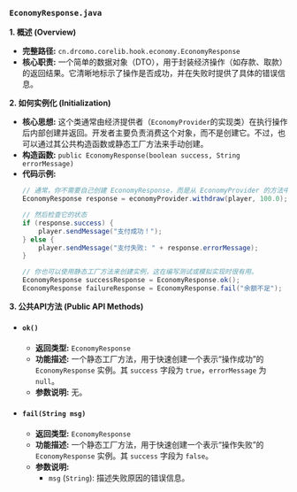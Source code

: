 ### `EconomyResponse.java`

**1. 概述 (Overview)**

  * **完整路径:** `cn.drcomo.corelib.hook.economy.EconomyResponse`
  * **核心职责:** 一个简单的数据对象（DTO），用于封装经济操作（如存款、取款）的返回结果。它清晰地标示了操作是否成功，并在失败时提供了具体的错误信息。

**2. 如何实例化 (Initialization)**

  * **核心思想:** 这个类通常由经济提供者（`EconomyProvider`的实现类）在执行操作后内部创建并返回。开发者主要负责消费这个对象，而不是创建它。不过，也可以通过其公共构造函数或静态工厂方法来手动创建。
  * **构造函数:** `public EconomyResponse(boolean success, String errorMessage)`
  * **代码示例:**
    ```java
    // 通常，你不需要自己创建 EconomyResponse，而是从 EconomyProvider 的方法中获取它。
    EconomyResponse response = economyProvider.withdraw(player, 100.0);

    // 然后检查它的状态
    if (response.success) {
        player.sendMessage("支付成功！");
    } else {
        player.sendMessage("支付失败: " + response.errorMessage);
    }

    // 你也可以使用静态工厂方法来创建实例，这在编写测试或模拟实现时很有用。
    EconomyResponse successResponse = EconomyResponse.ok();
    EconomyResponse failureResponse = EconomyResponse.fail("余额不足");
    ```

**3. 公共API方法 (Public API Methods)**

  * #### `ok()`

      * **返回类型:** `EconomyResponse`
      * **功能描述:** 一个静态工厂方法，用于快速创建一个表示“操作成功”的 `EconomyResponse` 实例。其 `success` 字段为 `true`，`errorMessage` 为 `null`。
      * **参数说明:** 无。

  * #### `fail(String msg)`

      * **返回类型:** `EconomyResponse`
      * **功能描述:** 一个静态工厂方法，用于快速创建一个表示“操作失败”的 `EconomyResponse` 实例。其 `success` 字段为 `false`。
      * **参数说明:**
          * `msg` (`String`): 描述失败原因的错误信息。

